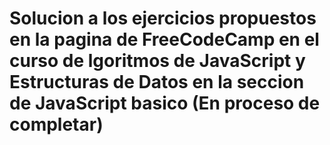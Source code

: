 # Solucion a los ejercicios propuestos en la pagina de FreeCodeCamp en el curso de lgoritmos de JavaScript y Estructuras de Datos en la seccion de JavaScript basico (En proceso de completar)
